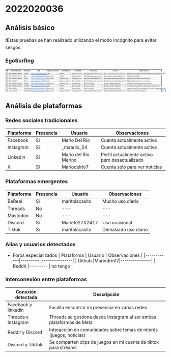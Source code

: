 # 2022020036

## Análisis básico

❗Estas pruebas se han realizado utilizando el modo incógnito para evitar sesgos.

### EgoSurfing

![EgoSurfing](/investigaciones/individual/2022020036/EgoSurfing-MarioDelRio.png)

## Análisis de plataformas

### Redes sociales tradicionales

| Plataforma | Presencia | Usuario               | Observaciones                                 |
| ---------- | --------- | --------------------- | --------------------------------------------- |
| Facebook   | Si        | Mario Del Rio         | Cuenta actualmente activa                     |
| Instagram  | Si        | _maariio_04           | Cuenta actualmente activa                     |
| LinkedIn   | Sí        | Mario del Rio Merino  | Perfil actualmente activo pero desactualizado |
| X          | Sí        | Mariodelrio7          | Cuenta solo para ver noticias                 |

### Plataformas emergentes

| Plataforma | Presencia | Usuario        | Observaciones                                   |
| ---------- | --------- | -------------- | ----------------------------------------------- |
| BeReal     | Si        | maritolacasito | Mucho uso diario                                |
| Threads    | No        | ---            | ---                                             |
| Mastodon   | No        | ---            | ---                                             |
| Discord    | Si        | Mariete27#2417 | Uso ocasional                                   |
| Tiktok     | Si        | maritolacasito | Demasiado uso diario                            |

### Alias y usuarios detectados

- Foros especializados
  | Plataforma | Usuario  | Observaciones |
  |------------|--------- |---------------|
  | Github     |Mariodrm17|---------------|
  | Reddit     |--------- | no tengo      |

### Interconexión entre plataformas

| Conexión detectada                             | Descripción                                                          |
| ---------------------------------------------- | -------------------------------------------------------------------- |
| Facebook y linkedin                            | Facilita encontrar mi presencia en varias redes                      |
| Threads e Instagram                            | Threads se gestiona desde Instagram al ser ambas plataformas de Meta |
| Reddit y Discord                               | Interacción en comunidades sobre temas de interés (juegos, noticias) |
| Discord y TikTok                               | Se comparten clips de juegos en mi cuenta de tiktok para streams     |
